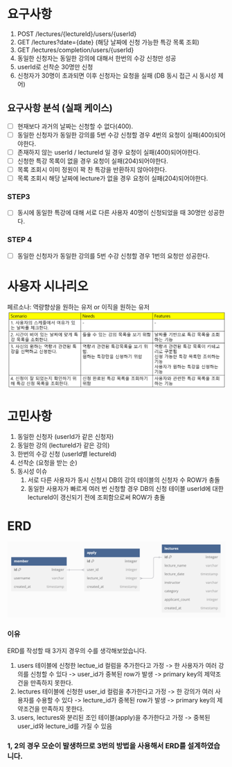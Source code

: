# 요구사항
1. POST /lectures/{lectureId}/users/{userId}
2. GET /lectures?date={date} (해당 날짜에 신청 가능한 특강 목록 조회)
3. GET /lectures/completion/users/{userId} 
4. 동일한 신청자는 동일한 강의에 대해서 한번의 수강 신청만 성공
5. userId로 선착순 30명만 신청
6. 신청자가 30명이 초과되면 이후 신청자는 요청을 실패 (DB 동시 접근 시 동시성 제어)

## 요구사항 분석 (실패 케이스)
- [ ] 현재보다 과거의 날짜는 신청할 수 없다(400).
- [ ] 동일한 신청자가 동일한 강의를 5번 수강 신청할 경우 4번의 요청이 실패(400)되어야한다.
- [ ] 존재하지 않는 userId / lectureId 일 경우 요청이 실패(400)되어야한다.
- [ ] 신청한 특강 목록이 없을 경우 요청이 실패(204)되어야한다. 
- [ ] 목록 조회시 이미 정원이 꽉 찬 특강을 반환하지 않아야한다. 
- [ ] 목록 조회시 해당 날짜에 lecture가 없을 경우 요청이 실패(204)되어야한다.  

### STEP3
- [ ] 동시에 동일한 특강에 대해 서로 다른 사용자 40명이 신청되었을 때 30명만 성공한다.

### STEP 4
- [ ] 동일한 신청자가 동일한 강의를 5번 수강 신청할 경우 1번의 요청만 성공한다.

# 사용자 시나리오
페르소나: 역량향상을 원하는 유저 or 이직을 원하는 유저
<img src="scenario.png"/>

# 고민사항
1. 동일한 신청자 (userId가 같은 신청자)
2. 동일한 강의 (lectureId가 같은 강의)
3. 한번의 수강 신청 (userId별 lectureId)
4. 선착순 (요청을 받는 순)
5. 동시성 이슈
   1) 서로 다른 사용자가 동시 신청시 DB의 강의 테이블의 신청자 수 ROW가 충돌
   2) 동일한 사용자가 빠르게 여러 번 신청할 경우 DB의 신청 테이블 userId에 대한 lectureId이 갱신되기 전에 조회함으로써 ROW가 충돌

# ERD
<img src="erd.png"/>

### 이유
ERD를 작성할 때 3가지 경우의 수를 생각해보았습니다.
1. users 테이블에 신청한 lectue_id 컬럼을 추가한다고 가정 -> 한 사용자가 여러 강의를 신청할 수 있다 -> user_id가 중복된 row가 발생 -> primary key의 제약조건을 만족하지 못한다.
2. lectures 테이블에 신청한 user_id 컬럼을 추가한다고 가정 -> 한 강의가 여러 사용자를 수용할 수 있다 -> lecture_id가 중복된 row가 발생 -> primary key의 제약조건을 만족하지 못한다.
3. users, lectures와 분리된 조인 테이블(apply)을 추가한다고 가정 -> 중복된 user_id와 lecture_id를 가질 수 있음
### 1, 2의 경우 모순이 발생하므로 3번의 방법을 사용해서 ERD를 설계하였습니다.